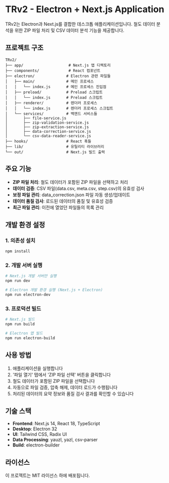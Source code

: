 # TRv2 - Electron + Next.js Application

TRv2는 Electron과 Next.js를 결합한 데스크톱 애플리케이션입니다. 철도 데이터 분석을 위한 ZIP 파일 처리 및 CSV 데이터 분석 기능을 제공합니다.

## 프로젝트 구조

```
TRv2/
├── app/                    # Next.js 앱 디렉토리
├── components/             # React 컴포넌트
├── electron/              # Electron 관련 파일들
│   ├── main/              # 메인 프로세스
│   │   └── index.js       # 메인 프로세스 진입점
│   ├── preload/           # Preload 스크립트
│   │   └── index.js       # Preload 스크립트
│   ├── renderer/          # 렌더러 프로세스
│   │   └── index.js       # 렌더러 프로세스 스크립트
│   └── services/          # 백엔드 서비스들
│       ├── file-service.js
│       ├── zip-validation-service.js
│       ├── zip-extraction-service.js
│       ├── data-correction-service.js
│       └── csv-data-reader-service.js
├── hooks/                 # React 훅들
├── lib/                   # 유틸리티 라이브러리
└── out/                   # Next.js 빌드 출력
```

## 주요 기능

- **ZIP 파일 처리**: 철도 데이터가 포함된 ZIP 파일을 선택하고 처리
- **데이터 검증**: CSV 파일(data.csv, meta.csv, step.csv)의 유효성 검사
- **보정 파일 관리**: data_correction.json 파일 자동 생성/업데이트
- **데이터 품질 검사**: 로드된 데이터의 품질 및 유효성 검증
- **최근 파일 관리**: 이전에 열었던 파일들의 목록 관리

## 개발 환경 설정

### 1. 의존성 설치

```bash
npm install
```

### 2. 개발 서버 실행

```bash
# Next.js 개발 서버만 실행
npm run dev

# Electron 개발 환경 실행 (Next.js + Electron)
npm run electron-dev
```

### 3. 프로덕션 빌드

```bash
# Next.js 빌드
npm run build

# Electron 앱 빌드
npm run electron-build
```

## 사용 방법

1. 애플리케이션을 실행합니다
2. '파일 열기' 탭에서 'ZIP 파일 선택' 버튼을 클릭합니다
3. 철도 데이터가 포함된 ZIP 파일을 선택합니다
4. 자동으로 파일 검증, 압축 해제, 데이터 로드가 수행됩니다
5. 처리된 데이터의 요약 정보와 품질 검사 결과를 확인할 수 있습니다

## 기술 스택

- **Frontend**: Next.js 14, React 18, TypeScript
- **Desktop**: Electron 32
- **UI**: Tailwind CSS, Radix UI
- **Data Processing**: yauzl, yazl, csv-parser
- **Build**: electron-builder

## 라이선스

이 프로젝트는 MIT 라이선스 하에 배포됩니다.

